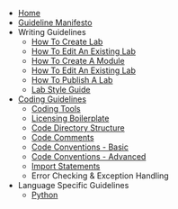 * [Home](https://github.com/CiscoDevNet/devnet-writing-guidelines/wiki)
* [Guideline Manifesto](https://github.com/CiscoDevNet/devnet-writing-guidelines/wiki/devnet-writing-guideline-manifesto)
* Writing Guidelines
  * [How To Create Lab](https://github.com/CiscoDevNet/devnet-writing-guidelines/wiki/How-To-Create-A-New-Lab)
  * [How To Edit An Existing Lab](https://github.com/CiscoDevNet/devnet-writing-guidelines/wiki/How-To-Edit-An-Existing-Lab)
  * [How To Create A Module](https://github.com/CiscoDevNet/devnet-writing-guidelines/wiki/LL-Modules)
  * [How To Edit An Existing Lab](https://github.com/CiscoDevNet/devnet-writing-guidelines/wiki/how-to-edit-existing-lab)
  * [How To Publish A Lab](https://github.com/CiscoDevNet/devnet-writing-guidelines/wiki/How-To-Publish-Labs)
  * [Lab Style Guide](https://github.com/CiscoDevNet/devnet-writing-guidelines/wiki/Lab-Style-Guide)
* [Coding Guidelines](https://github.com/CiscoDevNet/devnet-writing-guidelines/wiki/Coding-Guidelines)
  * [Coding Tools](https://github.com/CiscoDevNet/devnet-writing-guidelines/wiki/Coding-Tools)
  * [Licensing Boilerplate](https://github.com/CiscoDevNet/devnet-writing-guidelines/wiki/Licensing-Boilerplate)
  * [Code Directory Structure](https://github.com/CiscoDevNet/devnet-writing-guidelines/wiki/Code-Directory-Structure)
  * [Code Comments](https://github.com/CiscoDevNet/devnet-writing-guidelines/wiki/Code-Comments)
  * [Code Conventions - Basic](https://github.com/CiscoDevNet/devnet-writing-guidelines/wiki/Code-Conventions-Basic)
  * [Code Conventions - Advanced](https://github.com/CiscoDevNet/devnet-writing-guidelines/wiki/Code-Conventions-Advanced)
  * [Import Statements](https://github.com/CiscoDevNet/devnet-writing-guidelines/wiki/import-statements)
  * Error Checking & Exception Handling
* Language Specific Guidelines
  * [Python](https://github.com/CiscoDevNet/devnet-writing-guidelines/wiki/Python)


<!-- * [Home](https://github.com/CiscoDevNet/devnet-guidelines-public/wiki)
* Getting Started
  * [How To Create A Lab]
  * [How To Create A Module](https://github.com/CiscoDevNet/devnet-guidelines-public/wiki/LL-Modules)
  * [How To Publish]
* [Writing Guidelines]
* [Coding Guidelines](https://github.com/CiscoDevNet/devnet-guidelines-public/wiki/General-Guidelines)
  * [Tools](https://github.com/CiscoDevNet/devnet-guidelines-public/wiki/Tools)
  * Licensing
  * Quick Start to Coding Guidelines
    * [Code Directory Structure](https://github.com/CiscoDevNet/devnet-guidelines-public/wiki/Code-Directory-Structure)
    * [Code Comments](https://github.com/CiscoDevNet/devnet-guidelines-public/wiki/Code-Comments)
    * [Code Conventions - Basic](https://github.com/CiscoDevNet/devnet-guidelines-public/wiki/Code-Conventions-Basic)
    * [Code Conventions - Advanced](https://github.com/CiscoDevNet/devnet-guidelines-public/wiki/Code-Conventions-Advanced)
  * Error Checking & Exception Handling
* Language Specific Guidelines
  * [Python](https://github.com/CiscoDevNet/devnet-guidelines-public/wiki/Python)
-->